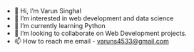 - 👋 Hi, I’m Varun Singhal
- 👀 I’m interested in web development and data science
- 🌱 I’m currently learning Python
- 💞️ I’m looking to collaborate on Web Development projects.
- 📫 How to reach me email - varuns4533@gmail.com


<!---
varunsinghal7/varunsinghal7 is a ✨ special ✨ repository because its `README.md` (this file) appears on your GitHub profile.
You can click the Preview link to take a look at your changes.
--->
